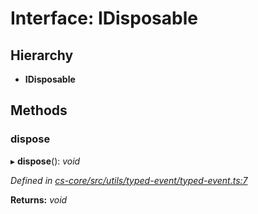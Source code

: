 # Interface: IDisposable

## Hierarchy

* **IDisposable**

## Methods

###  dispose

▸ **dispose**(): *void*

*Defined in [cs-core/src/utils/typed-event/typed-event.ts:7](https://github.com/RichardHovenkamp/csnext/blob/6deb7f51/packages/cs-core/src/utils/typed-event/typed-event.ts#L7)*

**Returns:** *void*
